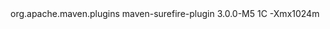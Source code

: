 
<plugin>
  <groupId>org.apache.maven.plugins</groupId>
  <artifactId>maven-surefire-plugin</artifactId>
  <version>3.0.0-M5</version>
  <configuration>
    <!-- Adjust the fork count as desired (e.g., "1", "2", or "1C" for one fork per core). -->
    <forkCount>1C</forkCount>
    <!-- Increase the memory heap to avoid OutOfMemoryError. Adjust -Xmx as needed. -->
    <argLine>-Xmx1024m</argLine>
  </configuration>
</plugin>
